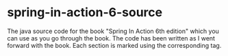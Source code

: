 # spring-in-action-6-source
The java source code for the book "Spring In Action 6th edition" which you can use as you go through the book. 
The code has been written as I went forward with the book. Each section is marked using the corresponding tag. 
